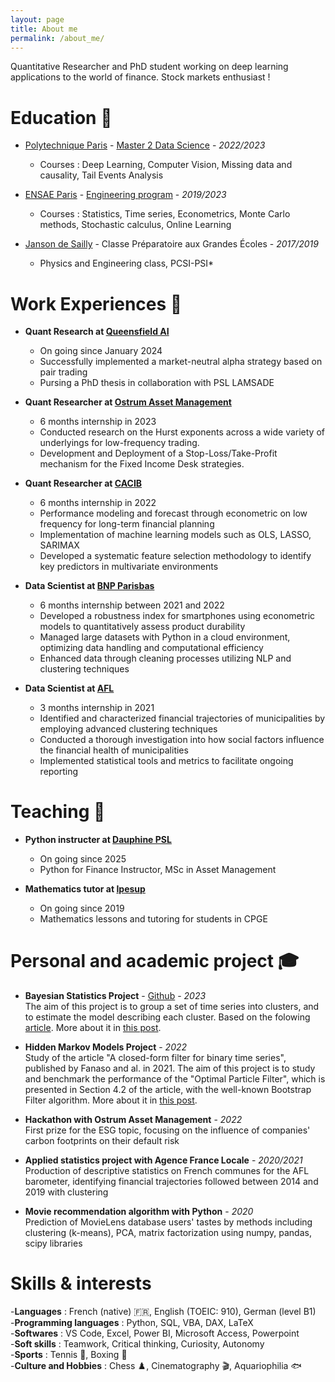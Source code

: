 ```yaml
---
layout: page
title: About me
permalink: /about_me/
---
```


Quantitative Researcher and PhD student working on deep learning applications to the world of finance. Stock markets enthusiast !

# Education 🏫

- [Polytechnique Paris](https://www.ip-paris.fr/en/home-en/) - [Master 2 Data Science](https://www.ip-paris.fr/en/education/masters/applied-mathematics-and-statistics-program/master-year-2-data-science) - *2022/2023* 
  - Courses : Deep Learning, Computer Vision, Missing data and causality, Tail Events Analysis
    
- [ENSAE Paris](https://www.ensae.fr) - [Engineering program](https://www.ensae.fr/en/education/ingenieur-ensae-program) - *2019/2023*
  - Courses : Statistics, Time series, Econometrics, Monte Carlo methods, Stochastic calculus, Online Learning
    
- [Janson de Sailly](https://www.janson-de-sailly.fr/cpge-presentation-generale-structure/) - Classe Préparatoire aux Grandes Écoles - *2017/2019*  
  - Physics and Engineering class, PCSI-PSI* 

# Work Experiences 🏦

- **Quant Research at [Queensfield AI](https://www.queensfield.ai/about-us.html)**
  - On going since January 2024
  - Successfully implemented a market-neutral alpha strategy based on pair trading
  - Pursing a PhD thesis in collaboration with PSL LAMSADE

- **Quant Researcher at [Ostrum Asset Management](https://www.ostrum.com/fr/ostrum-en-bref)**
  - 6 months internship in 2023
  - Conducted research on the Hurst exponents across a wide variety of underlyings for low-frequency trading.
  - Development and Deployment of a Stop-Loss/Take-Profit mechanism for the Fixed Income Desk strategies.
    
- **Quant Researcher at [CACIB](https://www.ca-cib.fr/nous-connaitre)**
  - 6 months internship in 2022
  - Performance modeling and forecast through econometric on low frequency  for long-term financial planning
  - Implementation of machine learning models such as OLS, LASSO, SARIMAX 
  - Developed a systematic feature selection methodology to identify key predictors in multivariate environments
 
- **Data Scientist at [BNP Parisbas](https://www.cardif.fr/partenaires/qui-sommes-nous)**
  - 6 months internship between 2021 and 2022
  - Developed a robustness index for smartphones using econometric models to quantitatively assess product durability 
  - Managed large datasets with Python in a cloud environment, optimizing data handling and computational efficiency
  - Enhanced data through cleaning processes utilizing NLP and clustering techniques  

- **Data Scientist at [AFL](https://www.agence-france-locale.fr/a-propos-de-lafl/)**
  - 3 months internship in 2021
  - Identified and characterized financial trajectories of municipalities by employing advanced clustering techniques
  - Conducted a thorough investigation into how social factors influence the financial health of municipalities
  - Implemented statistical tools and metrics to facilitate ongoing reporting

# Teaching 🏫

- **Python instructer at [Dauphine PSL](https://dauphine.psl.eu/formations/masters/finance/m2-gestion-actifs-asset-management)**
  - On going since 2025
  - Python for Finance Instructor, MSc in Asset Management

- **Mathematics tutor at [Ipesup](https://www.ipesup.fr)**
  - On going since 2019
  - Mathematics lessons and tutoring for students in CPGE
    
# Personal and academic project 🎓

- **Bayesian Statistics Project** - [Github](https://github.com/Zaltarba/Bayesian_statistics_project.git) - *2023*  
The aim of this project is to group a set of time series into clusters, and to estimate the model describing each cluster. Based on the folowing [article](https://www.researchgate.net/publication/4756297_Model-Based_Clustering_of_Multiple_Time_Series). More about it in [this post](https://zaltarba.github.io/blog/BayesianArticle/).

- **Hidden Markov Models Project** - *2022*  
Study of the article "A closed-form filter for binary time series", published by Fanaso and al. in 2021.
The aim of this project is to study and benchmark the performance of the "Optimal Particle Filter", which is
presented in Section 4.2 of the article, with the well-known Bootstrap Filter algorithm. More about it in [this post](https://zaltarba.github.io/blog/HiddenMarkov/).

- **Hackathon with Ostrum Asset Management** - *2022*  
First prize for the ESG topic, focusing on the influence of companies' carbon footprints on their default risk  

- **Applied statistics project with Agence France Locale** - *2020/2021*  
Production of descriptive statistics on French communes for the AFL barometer, identifying financial trajectories followed between 2014 and 2019 with clustering

- **Movie recommendation algorithm with Python** - *2020*  
Prediction of MovieLens database users' tastes by methods including clustering (k-means), PCA, matrix factorization using numpy, pandas, scipy libraries

# Skills & interests 

-**Languages** : French (native) 🇫🇷, English (TOEIC: 910), German (level B1)  
-**Programming languages** : Python, SQL, VBA, DAX, LaTeX  
-**Softwares** : VS Code, Excel, Power BI, Microsoft Access, Powerpoint   
-**Soft skills** : Teamwork, Critical thinking, Curiosity, Autonomy   
-**Sports** : Tennis 🎾, Boxing 🥊   
-**Culture and Hobbies** : Chess ♟️, Cinematography 🎬, Aquariophilia 🐟
